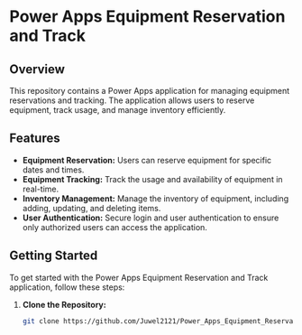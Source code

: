 # Power Apps Equipment Reservation and Track

## Overview
This repository contains a Power Apps application for managing equipment reservations and tracking. The application allows users to reserve equipment, track usage, and manage inventory efficiently.

## Features
- **Equipment Reservation:** Users can reserve equipment for specific dates and times.
- **Equipment Tracking:** Track the usage and availability of equipment in real-time.
- **Inventory Management:** Manage the inventory of equipment, including adding, updating, and deleting items.
- **User Authentication:** Secure login and user authentication to ensure only authorized users can access the application.

## Getting Started
To get started with the Power Apps Equipment Reservation and Track application, follow these steps:

1. **Clone the Repository:**
   ```bash
   git clone https://github.com/Juwel2121/Power_Apps_Equipment_Reservation_and_Track.git
